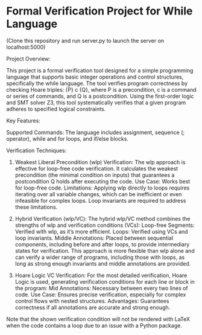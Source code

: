 # Formal Verification Project for While Language

(Clone this repository and run server.py to launch the server on localhost:5000)

Project Overview:

This project is a formal verification tool designed for a simple programming language that supports basic integer operations and control structures, specifically the while language. The tool verifies program correctness by checking Hoare triples: {P} c {Q}, where P is a precondition, c is a command or series of commands, and Q is a postcondition. Using the first-order logic and SMT solver Z3, this tool systematically verifies that a given program adheres to specified logical constraints.

Key Features: 

Supported Commands: The language includes assignment, sequence (; operator), while and for loops, and if/else blocks.

Verification Techniques:

1. Weakest Liberal Precondition (wlp) Verification:
The wlp approach is effective for loop-free code verification. It calculates the weakest precondition (the minimal condition on inputs) that guarantees a postcondition Q holds after executing the code.
Use Case: Works best for loop-free code.
Limitations: Applying wlp directly to loops requires iterating over all variable changes, which can be inefficient or even infeasible for complex loops. Loop invariants are required to address these limitations.

2. Hybrid Verification (wlp/VC):
The hybrid wlp/VC method combines the strengths of wlp and verification conditions (VCs):
Loop-free Segments: Verified with wlp, as it’s more efficient.
Loops: Verified using VCs and loop invariants.
Middle Annotations: Placed between sequential components, including before and after loops, to provide intermediary states for verification.
This approach is more flexible than wlp alone and can verify a wider range of programs, including those with loops, as long as strong enough invariants and middle annotations are provided.

3. Hoare Logic VC Verification:
For the most detailed verification, Hoare Logic is used, generating verification conditions for each line or block in the program:
Mid Annotations: Necessary between every two lines of code.
Use Case: Ensures precise verification, especially for complex control flows with nested structures.
Advantages: Guarantees correctness if all annotations are accurate and strong enough.

Note that the shown verification condition will not be rendered with LaTeX when the code contains a loop due to an issue with a Python package.